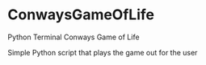 # ConwaysGameOfLife
Python Terminal Conways Game of Life

Simple Python script that plays the game out for the user
